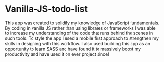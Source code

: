 # Vanilla-JS-todo-list

This app was created to solidify my knowledge of JavaScript fundamentals. By coding in vanilla JS rather than using librares or frameworks I was able to increase my understanding of the code that runs behind the scenes in such tools. To style the app I used a mobile first approach to strengthen my skills in designing with this workflow. I also used building this app as an opportunity to learn SASS and have found it to massively boost my productivity and have used it on ever project since!
